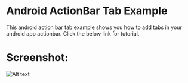 # Android ActionBar Tab Example
This android action bar tab example shows you how to add tabs in your android app actionbar. Click the below link for tutorial.

<h1>Screenshot:</h1>

![Alt text](https://raw.githubusercontent.com/pacificregmi/ActionBarTabExample/master/actionbar-tab-example-screenshot.png "Optional title")
